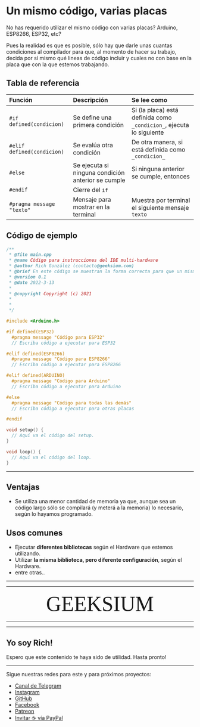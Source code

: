 # Un mismo código, varias placas

No has requerido utilizar el mismo código con varias placas?
Arduino, ESP8266, ESP32, etc?

Pues la realidad es que es posible, sólo hay que darle unas cuantas condiciones al compilador para que, al momento de hacer su trabajo, decida por sí mismo qué lineas de código incluir y cuales no con base en la placa que con la que estemos trabajando.

## Tabla de referencia

| Función                        | Descripción                                        | Se lee como                                                          |
| :----------------------------- | :------------------------------------------------- | :------------------------------------------------------------------- |
| ```#if defined(condicion)```   | Se define una primera condición                    | Si (la placa) está definida como `_condicion_`, ejecuta lo siguiente |
| ```#elif defined(condicion)``` | Se evalúa otra condición                           | De otra manera, si está definida como  `_condicion_`                 |
| ```#else```                    | Se ejecuta si ninguna condición anterior se cumple | Si ninguna anterior se cumple, entonces                              |
| ```#endif```                   | Cierre del `if`                                    |                                                                      |
| ```#pragma message "texto" ``` | Mensaje para mostrar en la terminal                | Muestra por terminal el siguiente mensaje `texto`                    |

## Código de ejemplo

``` cpp
/**
 * @file main.cpp
 * @name Código para instrucciones del IDE multi-hardware
 * @author Rich González (contacto@geeksium.com)
 * @brief En este código se muestran la forma correcta para que un mismo código se ejecute en diferentes dispositivos, según su código de Hardware.
 * @version 0.1
 * @date 2022-3-13
 * 
 * @copyright Copyright (c) 2021
 * 
 * 
 */

#include <Arduino.h>

#if defined(ESP32)
  #pragma message "Código para ESP32"
  // Escriba código a ejecutar para ESP32

#elif defined(ESP8266)
  #pragma message "Código para ESP8266"
  // Escriba código a ejecutar para ESP8266

#elif defined(ARDUINO)
  #pragma message "Código para Arduino"
  // Escriba código a ejecutar para Arduino

#else
  #pragma message "Código para todas las demás"
  // Escriba código a ejecutar para otras placas

#endif

void setup() {
  // Aquí va el código del setup.
}

void loop() {
  // Aquí va el código del loop.
}
```

---

## Ventajas

* Se utiliza una menor cantidad de memoria ya que, aunque sea un código largo sólo se compilará (y meterá a la memoria) lo necesario, según lo hayamos programado.


## Usos comunes

* Ejecutar **diferentes bibliotecas** según el Hardware que estemos utilizando.
* Utilizar **la misma biblioteca, pero diferente configuración**, según el Hardware.
* entre otras..

---

---

<div align="center"> <span style="font-family:'bebas neue extrabold'; font-size:4em;">GEEKSIUM</span> </div>

---

---

## Yo soy Rich!

Espero que este contenido te haya sido de utilidad.
Hasta pronto!

---

Sigue nuestras redes para este y para próximos proyectos:

- [Canal de Telegram](https://t.me/geeksium)
- [Instagram](https://instagram.com/geeksium)
- [GitHub](https://github.com/geeksium)
- [Facebook](https://facebook.com/geeksium)
- [Patreon](https://patreon.com/geeksium)
- [Invitar ☕ vía PayPal](https://paypal.me/richglz?country.x=MX&locale.x=es_XC)
